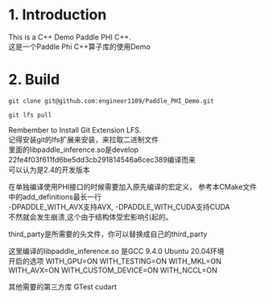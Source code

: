 # 1. Introduction
   This is a C++ Demo Paddle PHI C++.  
   这是一个Paddle Phi C++算子库的使用Demo

# 2. Build
```
git clone git@github.com:engineer1109/Paddle_PHI_Demo.git

git lfs pull
```
Rembember to Install Git Extension LFS.  
记得安装git的lfs扩展来安装，来拉取二进制文件  
里面的libpaddle_inference.so是develop 22fe4f03f611fd6be5dd3cb291814546a6cec389编译而来  
可以认为是2.4的开发版本  

在单独编译使用PHI接口的时候需要加入原先编译的宏定义， 参考本CMake文件中的add_definitions最长一行  
-DPADDLE_WITH_AVX支持AVX, -DPADDLE_WITH_CUDA支持CUDA  
不然就会发生崩溃,这个由于结构体受宏影响引起的。  

third_party是所需要的头文件，你可以替换成自己的third_party

这里编译的libpaddle_inference.so 是GCC 9.4.0 Ubuntu 20.04环境  
开启的选项 WITH_GPU=ON WITH_TESTING=ON WITH_MKL=ON WITH_AVX=ON WITH_CUSTOM_DEVICE=ON WITH_NCCL=ON

其他需要的第三方库 GTest  cudart


